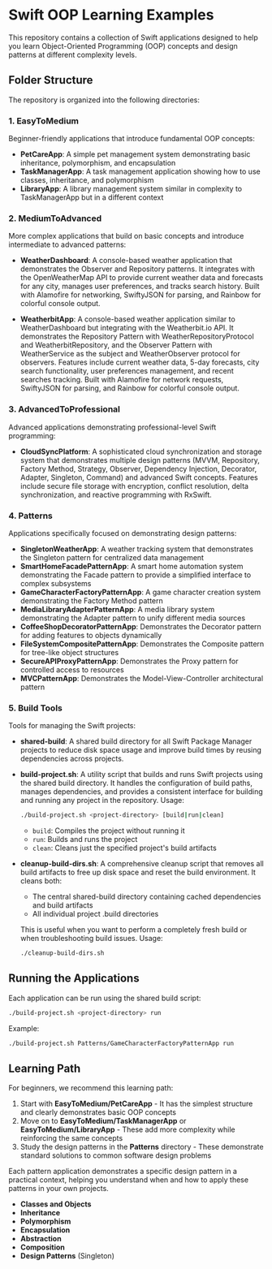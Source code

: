 # Swift OOP Learning Examples

This repository contains a collection of Swift applications designed to help you learn Object-Oriented Programming (OOP) concepts and design patterns at different complexity levels.

## Folder Structure

The repository is organized into the following directories:

### 1. EasyToMedium
Beginner-friendly applications that introduce fundamental OOP concepts:

- **PetCareApp**: A simple pet management system demonstrating basic inheritance, polymorphism, and encapsulation
- **TaskManagerApp**: A task management application showing how to use classes, inheritance, and polymorphism
- **LibraryApp**: A library management system similar in complexity to TaskManagerApp but in a different context

### 2. MediumToAdvanced
More complex applications that build on basic concepts and introduce intermediate to advanced patterns:

- **WeatherDashboard**: A console-based weather application that demonstrates the Observer and Repository patterns. It integrates with the OpenWeatherMap API to provide current weather data and forecasts for any city, manages user preferences, and tracks search history. Built with Alamofire for networking, SwiftyJSON for parsing, and Rainbow for colorful console output.

- **WeatherbitApp**: A console-based weather application similar to WeatherDashboard but integrating with the Weatherbit.io API. It demonstrates the Repository Pattern with WeatherRepositoryProtocol and WeatherbitRepository, and the Observer Pattern with WeatherService as the subject and WeatherObserver protocol for observers. Features include current weather data, 5-day forecasts, city search functionality, user preferences management, and recent searches tracking. Built with Alamofire for network requests, SwiftyJSON for parsing, and Rainbow for colorful console output.

### 3. AdvancedToProfessional
Advanced applications demonstrating professional-level Swift programming:

- **CloudSyncPlatform**: A sophisticated cloud synchronization and storage system that demonstrates multiple design patterns (MVVM, Repository, Factory Method, Strategy, Observer, Dependency Injection, Decorator, Adapter, Singleton, Command) and advanced Swift concepts. Features include secure file storage with encryption, conflict resolution, delta synchronization, and reactive programming with RxSwift.

### 4. Patterns
Applications specifically focused on demonstrating design patterns:

- **SingletonWeatherApp**: A weather tracking system that demonstrates the Singleton pattern for centralized data management
- **SmartHomeFacadePatternApp**: A smart home automation system demonstrating the Facade pattern to provide a simplified interface to complex subsystems
- **GameCharacterFactoryPatternApp**: A game character creation system demonstrating the Factory Method pattern
- **MediaLibraryAdapterPatternApp**: A media library system demonstrating the Adapter pattern to unify different media sources
- **CoffeeShopDecoratorPatternApp**: Demonstrates the Decorator pattern for adding features to objects dynamically
- **FileSystemCompositePatternApp**: Demonstrates the Composite pattern for tree-like object structures
- **SecureAPIProxyPatternApp**: Demonstrates the Proxy pattern for controlled access to resources
- **MVCPatternApp**: Demonstrates the Model-View-Controller architectural pattern

### 5. Build Tools
Tools for managing the Swift projects:

- **shared-build**: A shared build directory for all Swift Package Manager projects to reduce disk space usage and improve build times by reusing dependencies across projects.

- **build-project.sh**: A utility script that builds and runs Swift projects using the shared build directory. It handles the configuration of build paths, manages dependencies, and provides a consistent interface for building and running any project in the repository. Usage:
  ```bash
  ./build-project.sh <project-directory> [build|run|clean]
  ```
  - `build`: Compiles the project without running it
  - `run`: Builds and runs the project
  - `clean`: Cleans just the specified project's build artifacts

- **cleanup-build-dirs.sh**: A comprehensive cleanup script that removes all build artifacts to free up disk space and reset the build environment. It cleans both:
  - The central shared-build directory containing cached dependencies and build artifacts
  - All individual project .build directories
  
  This is useful when you want to perform a completely fresh build or when troubleshooting build issues. Usage:
  ```bash
  ./cleanup-build-dirs.sh
  ```

## Running the Applications

Each application can be run using the shared build script:

```bash
./build-project.sh <project-directory> run
```

Example:
```bash
./build-project.sh Patterns/GameCharacterFactoryPatternApp run
```

## Learning Path

For beginners, we recommend this learning path:

1. Start with **EasyToMedium/PetCareApp** - It has the simplest structure and clearly demonstrates basic OOP concepts
2. Move on to **EasyToMedium/TaskManagerApp** or **EasyToMedium/LibraryApp** - These add more complexity while reinforcing the same concepts
3. Study the design patterns in the **Patterns** directory - These demonstrate standard solutions to common software design problems

Each pattern application demonstrates a specific design pattern in a practical context, helping you understand when and how to apply these patterns in your own projects.

- **Classes and Objects**
- **Inheritance**
- **Polymorphism**
- **Encapsulation**
- **Abstraction**
- **Composition**
- **Design Patterns** (Singleton)
